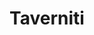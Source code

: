 ---
title: "Taverniti"
url: /ciudad-autonoma-de-buenos-aires/taverniti-estados-unidos/
shop: Kleidung
---
